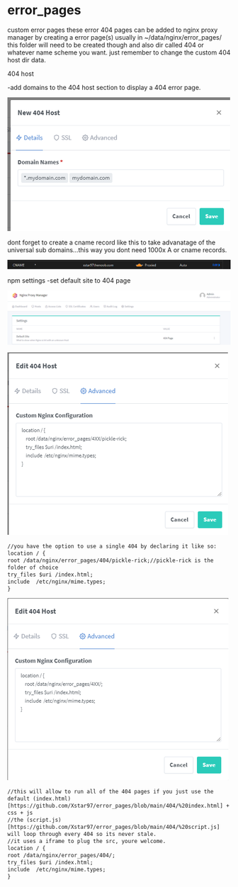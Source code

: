 # error_pages
custom error pages
these error 404 pages can be added to nginx proxy manager by creating a error page(s) usually in ~/data/nginx/error_pages/
this folder will need to be created though and also dir called 404 or whatever name scheme you want. just remember to change the custom 404 host dir data.

404 host

-add domains to the 404 host section to display a 404 error page.

![404 host](https://raw.githubusercontent.com/Xstar97/error_pages/main/imgs/404%20host.png)

dont forget to create a cname record like this to take advanatage of the universal sub domains...this way you dont need 1000x A or cname records.

![cname records](https://raw.githubusercontent.com/Xstar97/error_pages/main/imgs/cname.png)

npm settings
-set default site to 404 page

![npm settings](https://raw.githubusercontent.com/Xstar97/error_pages/main/imgs/npm%20settings.png)



![edit 404 host](https://raw.githubusercontent.com/Xstar97/error_pages/main/imgs/edit%20404.png)

    //you have the option to use a single 404 by declaring it like so:
    location / {
    root /data/nginx/error_pages/404/pickle-rick;//pickle-rick is the folder of choice
    try_files $uri /index.html;
    include  /etc/nginx/mime.types;
    }


![edit 404 host](https://raw.githubusercontent.com/Xstar97/error_pages/main/imgs/edit%20404-2.png)

    //this will allow to run all of the 404 pages if you just use the default (index.html)[https://github.com/Xstar97/error_pages/blob/main/404/%20index.html] + css + js
    //the (script.js)[https://github.com/Xstar97/error_pages/blob/main/404/%20script.js] will loop through every 404 so its never stale.
    //it uses a iframe to plug the src, youre welcome.
    location / {
    root /data/nginx/error_pages/404/;
    try_files $uri /index.html;
    include  /etc/nginx/mime.types;
    }
